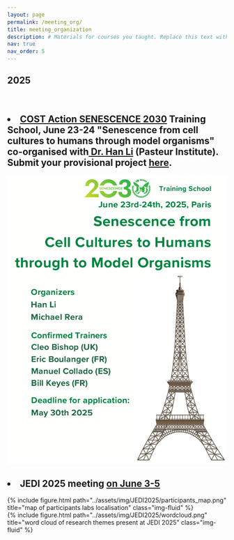 ```yaml
---
layout: page
permalink: /meeting_org/
title: meeting_organization
description: # Materials for courses you taught. Replace this text with your description.
nav: true
nav_order: 5
---
```

<div class="publications">
<h2 class="year">2025</h2>
<br>
<h2><li><b><a href="https://www.cost.eu/actions/CA23119/">COST Action SENESCENCE 2030</a> Training School, June 23-24 "Senescence from cell cultures to humans through model organisms" co-organised with<a href = "https://research.pasteur.fr/fr/member/han-li/"> Dr. Han Li</a> (Pasteur Institute).</b> Submit your provisional project <a href = "https://forms.gle/4LiWYZNNzJLLoqV59">here</a>.</li></h2>

<img src ="../assets/img/COSTAction/flyer.png" alt = "Summer chool flyer" class = "center">

<h2><li><b>JEDI 2025 meeting <a href="https://flies-jedi.github.io/projects/2025JEDImeeting/"> on June 3-5</a></b></li></h2>


<div class="row">
    <div class="col-sm-5 mt-3 mt-md-0">
        {% include figure.html path="../assets/img/JEDI2025/participants_map.png" title="map of participants labs localisation" class="img-fluid" %}
    </div>
    <div class="col-sm-7 mt-3 mt-md-0">
        {% include figure.html path="../assets/img/JEDI2025/wordcloud.png" title="word cloud of research themes present at JEDI 2025" class="img-fluid" %}
    </div>
</div>

</div>

